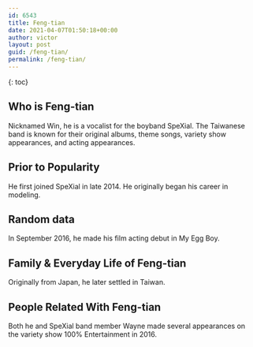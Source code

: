 ```yaml
---
id: 6543
title: Feng-tian
date: 2021-04-07T01:50:18+00:00
author: victor
layout: post
guid: /feng-tian/
permalink: /feng-tian/
---
```



{: toc}


## Who is Feng-tian



Nicknamed Win, he is a vocalist for the boyband SpeXial. The Taiwanese band is known for their original albums, theme songs, variety show appearances, and acting appearances. 

                
                
                
## Prior to Popularity



He first joined SpeXial in late 2014. He originally began his career in modeling. 

                
                
                
## Random data



In September 2016, he made his film acting debut in My Egg Boy. 

                
                
                
## Family & Everyday Life of Feng-tian



Originally from Japan, he later settled in Taiwan. 

                
                
                
## People Related With Feng-tian



Both he and SpeXial band member Wayne made several appearances on the variety show 100% Entertainment in 2016. 

                
              
            
          
          
          